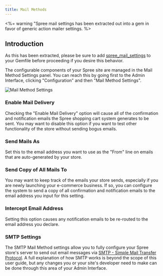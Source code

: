 ```yaml
---
title: Mail Methods
---
```


<%= warning "Spree mail settings has been extracted out into a gem in favor of generic action mailer settings. %>

## Introduction

As this has been extracted, please be sure to add [spree_mail_settings](https://github.com/spree-contrib/spree_mail_settings) to your Gemfile before proceeding if you desire this behavior.

The configurable components of your Spree site are managed in the Mail Method Settings panel. You can reach this by going first to the Admin Interface, clicking "Configuration" and then "Mail Method Settings".

![Mail Method Settings](/images/user/config/mail_method_settings.jpg)

### Enable Mail Delivery

Checking the "Enable Mail Delivery" option will cause all of the confirmation and notification emails the Spree shopping cart system generates to be sent. You may want to disable this option if you want to test other functionality of the store without sending bogus emails.

### Send Mails As

Set this to the email address you want to use as the "From" line on emails that are auto-generated by your store.

### Send Copy of All Mails To

You may want to keep track of the emails your store sends, especially if you are newly launching your e-commerce business. If so, you can configure the system to send a copy of all confirmation and notification emails to the email address you input for this setting.

### Intercept Email Address

Setting this option causes any notification emails to be re-routed to the email address you declare.

### SMTP Settings

The SMTP Mail Method settings allow you to fully configure your Spree store's server to send out email messages via [SMTP - Simple Mail Transfer Protocol](http://en.wikipedia.org/wiki/Simple_Mail_Transfer_Protocol). A full explanation of how SMTP works is beyond the scope of this user guide, but any changes you or your site's developer need to make can be done through this area of your Admin Interface.
